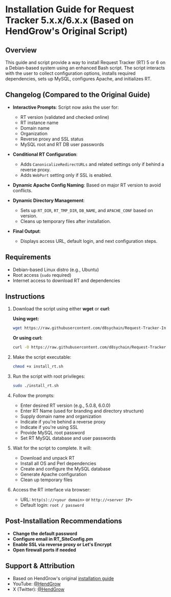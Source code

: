 # Installation Guide for Request Tracker 5.x.x/6.x.x (Based on HendGrow's Original Script)

## Overview

This guide and script provide a way to install Request Tracker (RT) 5 or 6 on a Debian-based system using an enhanced Bash script. The script interacts with the user to collect configuration options, installs required dependencies, sets up MySQL, configures Apache, and initializes RT.

## Changelog (Compared to the Original Guide)

* **Interactive Prompts**: Script now asks the user for:

  * RT version (validated and checked online)
  * RT instance name
  * Domain name
  * Organization
  * Reverse proxy and SSL status
  * MySQL root and RT DB user passwords

* **Conditional RT Configuration**:

  * Adds `CanonicalizeRedirectURLs` and related settings only if behind a reverse proxy.
  * Adds `WebPort` setting only if SSL is enabled.

* **Dynamic Apache Config Naming**: Based on major RT version to avoid conflicts.

* **Dynamic Directory Management**:

  * Sets up `RT_DIR`, `RT_TMP_DIR`, `DB_NAME`, and `APACHE_CONF` based on version.
  * Cleans up temporary files after installation.

* **Final Output**:

  * Displays access URL, default login, and next configuration steps.

## Requirements

* Debian-based Linux distro (e.g., Ubuntu)
* Root access (`sudo` required)
* Internet access to download RT and dependencies

## Instructions

1. Download the script using either **wget** or **curl**:

   **Using wget:**
   ```bash
   wget https://raw.githubusercontent.com/d8sychain/Request-Tracker-Install-Script/main/install_rt.sh
   ```

   **Or using curl:**
   ```bash
   curl -O https://raw.githubusercontent.com/d8sychain/Request-Tracker-Install-Script/main/install_rt.sh
   ```

2. Make the script executable:

   ```bash
   chmod +x install_rt.sh
   ```

3. Run the script with root privileges:

   ```bash
   sudo ./install_rt.sh
   ```

4. Follow the prompts:

   * Enter desired RT version (e.g., 5.0.8, 6.0.0)
   * Enter RT Name (used for branding and directory structure)
   * Supply domain name and organization
   * Indicate if you're behind a reverse proxy
   * Indicate if you're using SSL
   * Provide MySQL root password
   * Set RT MySQL database and user passwords

5. Wait for the script to complete. It will:

   * Download and unpack RT
   * Install all OS and Perl dependencies
   * Create and configure the MySQL database
   * Generate Apache configuration
   * Clean up temporary files

6. Access the RT interface via browser:

   * URL: `http(s)://<your domain>` or `http://<server IP>`
   * Default login: `root / password`

## Post-Installation Recommendations 

* **Change the default password**
* **Configure email in RT\_SiteConfig.pm**
* **Enable SSL via reverse proxy or Let's Encrypt**
* **Open firewall ports if needed**

## Support & Attribution

* Based on HendGrow's original [installation guide](https://hendgrow.com/2025/03/22/45-request-tracker-one-script-install/)
* YouTube: [@HendGrow](https://www.youtube.com/@HendGrow)
* X (Twitter): [@HendGrow](https://x.com/HendGrow)
